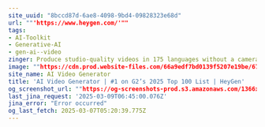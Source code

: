```yaml
---
site_uuid: "8bccd87d-6ae8-4098-9bd4-09828323e68d"
url: ""'https://www.heygen.com/'""
tags:
- AI-Toolkit
- Generative-AI
- gen-ai--video
zinger: Produce studio-quality videos in 175 languages without a camera or crew.
image: ""https://cdn.prod.website-files.com/66a9edf7bd0139f5207e19be/6722642f01b5171be0920f3f_HeyGen_AI-Video_Generator-Platform.png""
site_name: AI Video Generator
title: 'AI Video Generator | #1 on G2’s 2025 Top 100 List | HeyGen'
og_screenshot_url: ""https://og-screenshots-prod.s3.amazonaws.com/1366x768/80/false/c0fadff54acb974981c2160509946bb429736ff7bee1b8892218f022386d33b8.jpeg""
last_jina_request: '2025-03-09T06:45:00.076Z'
jina_error: "Error occurred"
og_last_fetch: 2025-03-07T05:20:39.775Z
---
```


